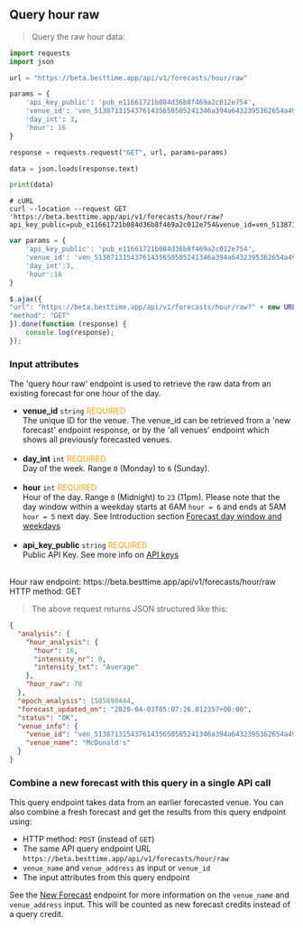 ## Query hour raw

> Query the raw hour data:

```python
import requests
import json

url = "https://beta.besttime.app/api/v1/forecasts/hour/raw"

params = {
    'api_key_public': 'pub_e11661721b084d36b8f469a2c012e754',
    'venue_id': 'ven_51387131543761435650505241346a394a6432395362654a496843',
    'day_int': 3,
    'hour': 16
}

response = requests.request("GET", url, params=params)

data = json.loads(response.text)

print(data)
```

```shell
# cURL
curl --location --request GET 'https://beta.besttime.app/api/v1/forecasts/hour/raw?api_key_public=pub_e11661721b084d36b8f469a2c012e754&venue_id=ven_51387131543761435650505241346a394a6432395362654a496843&day_int=3&hour=16'
```

```javascript
var params = {
    'api_key_public': 'pub_e11661721b084d36b8f469a2c012e754',
    'venue_id': 'ven_51387131543761435650505241346a394a6432395362654a496843',
    'day_int':3,
    'hour':16
}

$.ajax({
"url": "https://beta.besttime.app/api/v1/forecasts/hour/raw?" + new URLSearchParams(params),
"method": "GET"
}).done(function (response) {
    console.log(response);
});
```

### Input attributes

The 'query hour raw' endpoint is used to retrieve the raw data from an existing forecast for one hour of the day.

- **venue_id** `string` <span style="color:orange">REQUIRED</span>  
 The unique ID for the venue. The venue_id can be retrieved from a 'new forecast' endpoint response, or by the 'all venues' endpoint which shows all previously forecasted venues.  
 &nbsp; 
- **day_int** `int` <span style="color:orange">REQUIRED</span>  
 Day of the week. Range `0` (Monday) to `6` (Sunday).  
 &nbsp;
- **hour** `int` <span style="color:orange">REQUIRED</span>  
 Hour of the day. Range `0` (Midnight) to `23` (11pm). Please note that the day window within a weekday starts at 6AM `hour = 6` and ends at 5AM `hour = 5` next day. See Introduction section [Forecast day window and weekdays](#forecast-day-window-and-weekdays)  
 &nbsp; 
- **api_key_public** `string` <span style="color:orange">REQUIRED</span>  
 Public API Key. See more info on [API keys](#api-keys)  
 &nbsp; 

<aside class="notice">
Hour raw endpoint: https://beta.besttime.app/api/v1/forecasts/hour/raw
</aside>

<aside class="notice">
HTTP method: GET
</aside>

> The above request returns JSON structured like this:

```json
{
  "analysis": {
    "hour_analysis": {
      "hour": 16,
      "intensity_nr": 0,
      "intensity_txt": "Average"
    },
    "hour_raw": 70
  },
  "epoch_analysis": 1585890444,
  "forecast_updated_on": "2020-04-03T05:07:26.012357+00:00",
  "status": "OK",
  "venue_info": {
    "venue_id": "ven_51387131543761435650505241346a394a6432395362654a496843",
    "venue_name": "McDonald's"
  }
}
```


### Combine a new forecast with this query in a single API call
This query endpoint takes data from an earlier forecasted venue. You can also combine a fresh forecast and get the results from this query endpoint using:

-  HTTP method: `POST` (instead of `GET`)
-  The same API query endpoint URL `https://beta.besttime.app/api/v1/forecasts/hour/raw`
-  `venue_name` and `venue_address` as input or `venue_id`
- The input attributes from this query endpoint

See the [New Forecast](#forecast-new-link) endpoint for more information on the `venue_name` and `venue_address` input. This will be counted as new forecast credits instead of a query credit.

